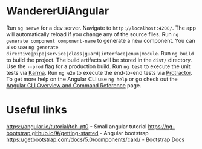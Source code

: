 # WandererUiAngular


Run `ng serve` for a dev server. Navigate to `http://localhost:4200/`. The app will automatically reload if you change any of the source files.
Run `ng generate component component-name` to generate a new component. You can also use `ng generate directive|pipe|service|class|guard|interface|enum|module`.
Run `ng build` to build the project. The build artifacts will be stored in the `dist/` directory. Use the `--prod` flag for a production build.
Run `ng test` to execute the unit tests via [Karma](https://karma-runner.github.io).
Run `ng e2e` to execute the end-to-end tests via [Protractor](http://www.protractortest.org/).
To get more help on the Angular CLI use `ng help` or go check out the [Angular CLI Overview and Command Reference](https://angular.io/cli) page.

# Useful links
https://angular.io/tutorial/toh-pt0 - Small angular tutorial
https://ng-bootstrap.github.io/#/getting-started - Angular bootstrap
https://getbootstrap.com/docs/5.0/components/card/ - Bootstrap Docs
